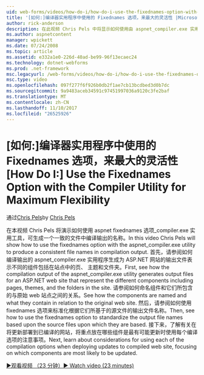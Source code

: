 ```yaml
---
uid: web-forms/videos/how-do-i/how-do-i-use-the-fixednames-option-with-the-compiler-utility-for-maximum-flexibility
title: '[如何:]编译器实用程序中使用的 Fixednames 选项，来最大的灵活性 |Microsoft 文档'
author: rick-anderson
description: 在此视频 Chris Pels 中将显示如何使用由 aspnet_compiler.exe 实用程序 fixednames 选项来生成在编译的 ou 中是一致的文件名称...
ms.author: aspnetcontent
manager: wpickett
ms.date: 07/24/2008
ms.topic: article
ms.assetid: e332a1e0-226d-40ad-be99-96f13ecaec24
ms.technology: dotnet-webforms
ms.prod: .net-framework
msc.legacyurl: /web-forms/videos/how-do-i/how-do-i-use-the-fixednames-option-with-the-compiler-utility-for-maximum-flexibility
msc.type: video
ms.openlocfilehash: 097f277f6f926b0db2f1ae7cb13bcdbed3d0b7dc
ms.sourcegitcommit: 9a9483aceb34591c97451997036a9120c3fe2baf
ms.translationtype: MT
ms.contentlocale: zh-CN
ms.lasthandoff: 11/10/2017
ms.locfileid: "26525926"
---
```

<a name="how-do-i-use-the-fixednames-option-with-the-compiler-utility-for-maximum-flexibility"></a><span data-ttu-id="c7c47-103">[如何:]编译器实用程序中使用的 Fixednames 选项，来最大的灵活性</span><span class="sxs-lookup"><span data-stu-id="c7c47-103">[How Do I:] Use the Fixednames Option with the Compiler Utility for Maximum Flexibility</span></span>
====================
<span data-ttu-id="c7c47-104">通过[Chris Pels](https://twitter.com/chrispels)</span><span class="sxs-lookup"><span data-stu-id="c7c47-104">by [Chris Pels](https://twitter.com/chrispels)</span></span>

<span data-ttu-id="c7c47-105">在本视频 Chris Pels 将演示如何使用 aspnet fixednames 选项\_compiler.exe 实用工具，可生成一个一致的文件中编译输出的名称。</span><span class="sxs-lookup"><span data-stu-id="c7c47-105">In this video Chris Pels will show how to use the fixednames option with the aspnet\_compiler.exe utility to produce a consistent file names in compilation output.</span></span> <span data-ttu-id="c7c47-106">首先，请参阅如何编译输出的 aspnet\_compiler.exe 实用程序生成为 ASP.NET 网站的输出文件表示不同的组件包括在站点中的页、 主题和文件夹。</span><span class="sxs-lookup"><span data-stu-id="c7c47-106">First, see how the compilation output of the aspnet\_compiler.exe utility generates output files for an ASP.NET web site that represent the different components including pages, themes, and the folders in the site.</span></span> <span data-ttu-id="c7c47-107">请参阅如何命名组件和它们所包含的与原始 web 站点之间的关系。</span><span class="sxs-lookup"><span data-stu-id="c7c47-107">See how the components are named and what they contain in relation to the original web site.</span></span> <span data-ttu-id="c7c47-108">然后，请参阅如何使用 fixednames 选项来标准化根据它们所基于的源文件的输出文件名称。</span><span class="sxs-lookup"><span data-stu-id="c7c47-108">Then, see how to use the fixednames option to standardize the output file names based upon the source files upon which they are based.</span></span> <span data-ttu-id="c7c47-109">接下来，了解有关在将更新部署到已编译的网站，将重点放在哪些组件是最有可能更新时使用每个编译选项的注意事项。</span><span class="sxs-lookup"><span data-stu-id="c7c47-109">Next, learn about considerations for using each of the compilation options when deploying updates to compiled web site, focusing on which components are most likely to be updated.</span></span>

[<span data-ttu-id="c7c47-110">&#9654;观看视频 （23 分钟）</span><span class="sxs-lookup"><span data-stu-id="c7c47-110">&#9654; Watch video (23 minutes)</span></span>](https://channel9.msdn.com/Blogs/ASP-NET-Site-Videos/how-do-i-use-the-fixednames-option-with-the-compiler-utility-for-maximum-flexibility)
